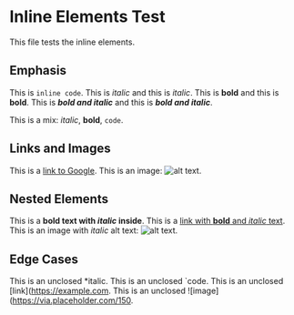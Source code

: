 
# Inline Elements Test

This file tests the inline elements.

## Emphasis

This is `inline code`.
This is *italic* and this is _italic_.
This is **bold** and this is __bold__.
This is ***bold and italic*** and this is ___bold and italic___.

This is a mix: *italic*, **bold**, `code`.

## Links and Images

This is a [link to Google](https://www.google.com).
This is an image: ![alt text](https://via.placeholder.com/150 "Title").

## Nested Elements

This is a **bold text with *italic* inside**.
This is a [link with **bold** and *italic* text](https://example.com).
This is an image with *italic* alt text: ![*alt text*](https://via.placeholder.com/150 "Title").

## Edge Cases

This is an unclosed *italic.
This is an unclosed `code.
This is an unclosed [link](https://example.com.
This is an unclosed ![image](https://via.placeholder.com/150.
